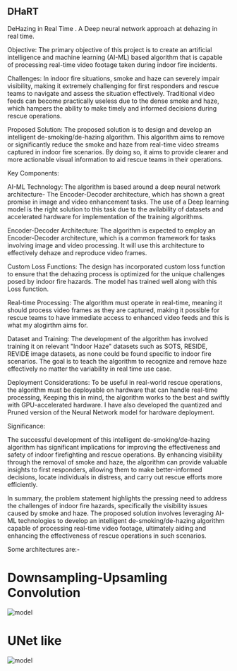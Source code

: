 ## DHaRT
DeHazing in Real Time . A Deep neural network approach at dehazing in real time.

Objective: The primary objective of this project is to create an artificial intelligence and machine learning (AI-ML) based algorithm that is capable of processing real-time video footage taken during indoor fire incidents.

Challenges: In indoor fire situations, smoke and haze can severely impair visibility, making it extremely challenging for first responders and rescue teams to navigate and assess the situation effectively. Traditional video feeds can become practically useless due to the dense smoke and haze, which hampers the ability to make timely and informed decisions during rescue operations.

Proposed Solution: The proposed solution is to design and develop an intelligent de-smoking/de-hazing algorithm. This algorithm aims to remove or significantly reduce the smoke and haze from real-time video streams captured in indoor fire scenarios. By doing so, it aims to provide clearer and more actionable visual information to aid rescue teams in their operations.

Key Components:

AI-ML Technology: The algorithm is based around a deep neural network architecture- The Encoder-Decoder architecture, which has shown a great promise in image and video enhancement tasks. The use of a Deep learning model is the right solution to this task due to the avilability of datasets and accelerated hardware for implementation of the training algorithms.

Encoder-Decoder Architecture: The algorithm is expected to employ an Encoder-Decoder architecture, which is a common framework for tasks involving image and video processing. It will use this architecture to effectively dehaze and reproduce video frames.

Custom Loss Functions: The design has incorporated custom loss function to ensure that the dehazing process is optimized for the unique challenges posed by indoor fire hazards. The model has trained well along with this Loss function.

Real-time Processing: The algorithm must operate in real-time, meaning it should process video frames as they are captured, making it possible for rescue teams to have immediate access to enhanced video feeds and this is what my alogirthm aims for.

Dataset and Training: The development of the algorithm has involved training it on relevant "Indoor Haze" datasets such as SOTS, RESIDE, REVIDE image datasets, as none could be found specific to indoor fire scenarios. The goal is to teach the algorithm to recognize and remove haze effectively no matter the variability in real time use case.

Deployment Considerations: To be useful in real-world rescue operations, the algorithm must be deployable on hardware that can handle real-time processing, Keeping this in mind, the algorithm works to the best and swiftly with GPU-accelerated hardware. I have also developed the quantized and Pruned version of the Neural Network model for hardware deployment.

Significance:

The successful development of this intelligent de-smoking/de-hazing algorithm has significant implications for improving the effectiveness and safety of indoor firefighting and rescue operations. By enhancing visibility through the removal of smoke and haze, the algorithm can provide valuable insights to first responders, allowing them to make better-informed decisions, locate individuals in distress, and carry out rescue efforts more efficiently.

In summary, the problem statement highlights the pressing need to address the challenges of indoor fire hazards, specifically the visibility issues caused by smoke and haze. The proposed solution involves leveraging AI-ML technologies to develop an intelligent de-smoking/de-hazing algorithm capable of processing real-time video footage, ultimately aiding and enhancing the effectiveness of rescue operations in such scenarios.


Some architectures are:-

# Downsampling-Upsamling Convolution

![model](https://github.com/Ln11211/DHaRT/assets/91385411/5be2a432-2663-4fd4-9ead-c32a9788c82e)

# UNet like

![model](https://github.com/Ln11211/DHaRT/assets/91385411/a9a4e93f-e0be-4fd7-b84a-ad3e7b4880c5)
